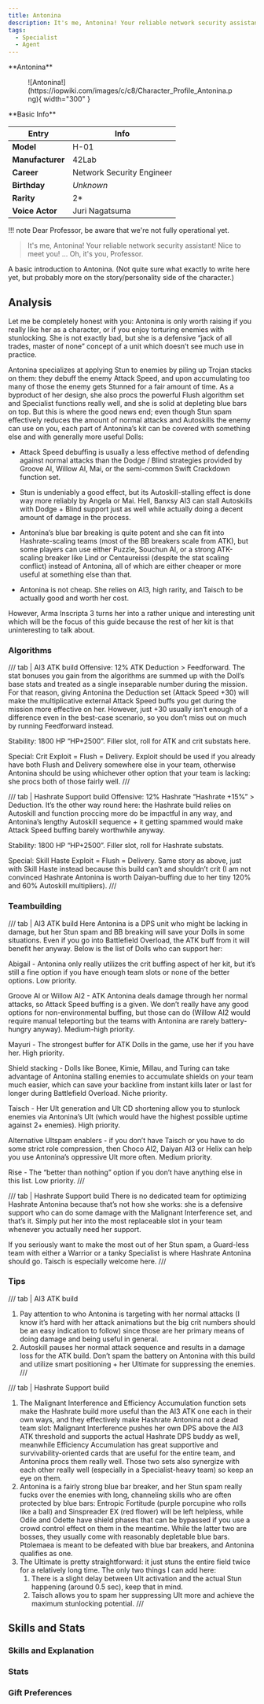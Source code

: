 ```yaml
---
title: Antonina
description: It's me, Antonina! Your reliable network security assistant! Nice to meet you! ... Oh, it's you, Professor.
tags:
  - Specialist
  - Agent
---
```

<div class="infobox" markdown="1">
<div class="infobox-top" markdown="1">**Antonina**</div>
<figure markdown="span">
  ![Antonina!](https://iopwiki.com/images/c/c8/Character_Profile_Antonina.png){ width="300" }
</figure>
<div class="infobox-subtitle" markdown="1">**Basic Info**</div>

| Entry            | Info                      |
|------------------|---------------------------|
| **Model**        | H-01                      |
| **Manufacturer** | 42Lab                     |
| **Career**       | Network Security Engineer |
| **Birthday**     | *Unknown*                 |
| **Rarity**       | 2*                        |
| **Voice Actor**  | Juri Nagatsuma            |
</div>
!!! note
    Dear Professor, be aware that we're not fully operational yet.

> It's me, Antonina! Your reliable network security assistant! Nice to meet you! ... Oh, it's you, Professor.

A basic introduction to Antonina. (Not quite sure what exactly to write here yet, but probably more on the
story/personality side of the character.)

## Analysis
Let me be completely honest with you: Antonina is only worth raising if you really like her as a character, or if you enjoy torturing enemies with stunlocking. She is not exactly bad, but she is a defensive “jack of all trades, master of none” concept of a unit which doesn’t see much use in practice.

Antonina specializes at applying Stun to enemies by piling up Trojan stacks on them: they debuff the enemy Attack Speed, and upon accumulating too many of those the enemy gets Stunned for a fair amount of time. As a byproduct of her design, she also procs the powerful Flush algorithm set and Specialist functions really well, and she is solid at depleting blue bars on top. But this is where the good news end; even though Stun spam effectively reduces the amount of normal attacks and Autoskills the enemy can use on you, each part of Antonina’s kit can be covered with something else and with generally more useful Dolls:

- Attack Speed debuffing is usually a less effective method of defending against normal attacks than the Dodge / Blind strategies provided by Groove AI, Willow AI, Mai, or the semi-common Swift Crackdown function set.

- Stun is undeniably a good effect, but its Autoskill-stalling effect is done way more reliably by Angela or Mai. Hell, Banxsy AI3 can stall Autoskills with Dodge + Blind support just as well while actually doing a decent amount of damage in the process.

- Antonina’s blue bar breaking is quite potent and she can fit into Hashrate-scaling teams (most of the BB breakers scale from ATK), but some players can use either Puzzle, Souchun AI, or a strong ATK-scaling breaker like Lind or Centaureissi (despite the stat scaling conflict) instead of Antonina, all of which are either cheaper or more useful at something else than that.

- Antonina is not cheap. She relies on AI3, high rarity, and Taisch to be actually good and worth her cost.

However, Arma Inscripta 3 turns her into a rather unique and interesting unit which will be the focus of this guide because the rest of her kit is that uninteresting to talk about.
### Algorithms
/// tab | AI3 ATK build
Offensive: 12% ATK Deduction > Feedforward. The stat bonuses you gain from the algorithms are summed up with the Doll’s base stats and treated as a single inseparable number during the mission. For that reason, giving Antonina the Deduction set (Attack Speed +30) will make the multiplicative external Attack Speed buffs you get during the mission more effective on her. However, just +30 usually isn’t enough of a difference even in the best-case scenario, so you don’t miss out on much by running Feedforward instead.

Stability: 1800 HP “HP+2500”. Filler slot, roll for ATK and crit substats here.

Special: Crit Exploit = Flush = Delivery. Exploit should be used if you already have both Flush and Delivery somewhere else in your team, otherwise Antonina should be using whichever other option that your team is lacking: she procs both of those fairly well.
///

/// tab | Hashrate Support build
Offensive: 12% Hashrate “Hashrate +15%” > Deduction. It’s the other way round here: the Hashrate build relies on Autoskill and function proccing more do be impactful in any way, and Antonina’s lengthy Autoskill sequence + it getting spammed would make Attack Speed buffing barely worthwhile anyway.

Stability: 1800 HP “HP+2500”. Filler slot, roll for Hashrate substats.

Special: Skill Haste Exploit = Flush = Delivery. Same story as above, just with Skill Haste instead because this build can’t and shouldn’t crit (I am not convinced Hashrate Antonina is worth Daiyan-buffing due to her tiny 120% and 60% Autoskill multipliers).
///
   
### Teambuilding
/// tab | AI3 ATK build
Here Antonina is a DPS unit who might be lacking in damage, but her Stun spam and BB breaking will save your Dolls in some situations. Even if you go into Battlefield Overload, the ATK buff from it will benefit her anyway. Below is the list of Dolls who can support her:

Abigail - Antonina only really utilizes the crit buffing aspect of her kit, but it’s still a fine option if you have enough team slots or none of the better options. Low priority.

Groove AI or Willow AI2 - ATK Antonina deals damage through her normal attacks, so Attack Speed buffing is a given. We don’t really have any good options for non-environmental buffing, but those can do (Willow AI2 would require manual teleporting but the teams with Antonina are rarely battery-hungry anyway). Medium-high priority.

Mayuri - The strongest buffer for ATK Dolls in the game, use her if you have her. High priority.

Shield stacking - Dolls like Bonee, Kimie, Millau, and Turing can take advantage of Antonina stalling enemies to accumulate shields on your team much easier, which can save your backline from instant kills later or last for longer during Battlefield Overload. Niche priority.

Taisch - Her Ult generation and Ult CD shortening allow you to stunlock enemies via Antonina’s Ult (which would have the highest possible uptime against 2+ enemies). High priority.

Alternative Ultspam enablers - if you don’t have Taisch or you have to do some strict role compression, then Choco AI2, Daiyan AI3 or Helix can help you use Antonina’s oppressive Ult more often. Medium priority.

Rise - The “better than nothing” option if you don’t have anything else in this list. Low priority.
///

/// tab | Hashrate Support build
There is no dedicated team for optimizing Hashrate Antonina because that’s not how she works: she is a defensive support who can do some damage with the Malignant Interference set, and that’s it. Simply put her into the most replaceable slot in your team whenever you actually need her support.

If you seriously want to make the most out of her Stun spam, a Guard-less team with either a Warrior or a tanky Specialist is where Hashrate Antonina should go. Taisch is especially welcome here.
///
### Tips
/// tab | AI3 ATK build
1. Pay attention to who Antonina is targeting with her normal attacks (I know it’s hard with her attack animations but the big crit numbers should be an easy indication to follow) since those are her primary means of doing damage and being useful in general.
2. Autoskill pauses her normal attack sequence and results in a damage loss for the ATK build. Don’t spam the battery on Antonina with this build and utilize smart positioning + her Ultimate for suppressing the enemies.
///

/// tab | Hashrate Support build
1. The Malignant Interference and Efficiency Accumulation function sets make the Hashrate build more useful than the AI3 ATK one each in their own ways, and they effectively make Hashrate Antonina not a dead team slot: Malignant Interference pushes her own DPS above the AI3 ATK threshold and supports the actual Hashrate DPS buddy as well, meanwhile Efficiency Accumulation has great supportive and survivability-oriented cards that are useful for the entire team, and Antonina procs them really well. Those two sets also synergize with each other really well (especially in a Specialist-heavy team) so keep an eye on them.
2. Antonina is a fairly strong blue bar breaker, and her Stun spam really fucks over the enemies with long, channeling skills who are often protected by blue bars: Entropic Fortitude (purple porcupine who rolls like a ball) and Sinspreader EX (red flower) will be left helpless, while Odile and Odette have shield phases that can be bypassed if you use a crowd control effect on them in the meantime. While the latter two are bosses, they usually come with reasonably depletable blue bars. Ptolemaea is meant to be defeated with blue bar breakers, and Antonina qualifies as one.
3. The Ultimate is pretty straightforward: it just stuns the entire field twice for a relatively long time. The only two things I can add here:
    1. There is a slight delay between Ult activation and the actual Stun happening (around 0.5 sec), keep that in mind.
    2. Taisch allows you to spam her suppressing Ult more and achieve the maximum stunlocking potential.
///

## Skills and Stats
### Skills and Explanation

### Stats

### Gift Preferences
